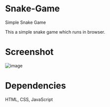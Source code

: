 # Snake-Game
Simple Snake Game

This a simple snake game which runs in browser.

# Screenshot

![image](https://user-images.githubusercontent.com/16362957/66335504-a8b76400-e92a-11e9-97db-0a5f87903a8c.png)

# Dependencies
HTML, CSS, JavaScript
